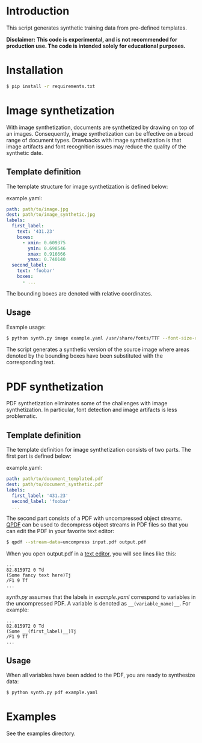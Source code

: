 # Introduction

This script generates synthetic training data from pre-defined templates.

**Disclaimer: This code is experimental, and is not recommended for production use. The code is intended solely for educational purposes.**

# Installation
``` bash
$ pip install -r requirements.txt
```

# Image synthetization
With image synthetization, documents are synthetized by drawing on top of an images.
Consequently, image synthetization can be effective on a broad range of document types.
Drawbacks with image synthetization is that image artifacts and font recognition issues
may reduce the quality of the synthetic date.

## Template definition
The template structure for image synthetization is defined below:

example.yaml:
``` yaml
path: path/to/image.jpg
dest: path/to/image_synthetic.jpg
labels:
  first_label:
    text: '431.23'
    boxes:
      - xmin: 0.609375
        ymin: 0.698546
        xmax: 0.916666
        ymax: 0.740140
  second_label:
    text: 'foobar'
    boxes:
      - ...
```

The bounding boxes are denoted with relative coordinates.

## Usage
Example usage:
``` bash
$ python synth.py image example.yaml /usr/share/fonts/TTF --font-size-range 40:60
```

The script generates a synthetic version of the source image where areas denoted by the bounding boxes have been substituted with the corresponding text.

# PDF synthetization
PDF synthetization eliminates some of the challenges with image synthetization. In particular, font detection
and image artifacts is less problematic.

## Template definition
The template definition for image synthetization consists of two parts. The first part is defined below:

example.yaml:
``` yaml
path: path/to/document_templated.pdf
dest: path/to/document_synthetic.pdf
labels:
  first_label: '431.23'
  second_label: 'foobar'
  ...
```

The second part consists of a PDF with uncompressed object streams. [QPDF](https://github.com/qpdf/qpdf) can
be used to decompress object streams in PDF files so that you can edit the PDF in your favorite text editor:

```bash
$ qpdf --stream-data=uncompress input.pdf output.pdf
```

When you open output.pdf in a [text editor](https://www.vim.org), you will see lines like this:

``` PDF
...
82.815972 0 Td
(Some fancy text here)Tj
/F1 9 Tf
...
```

_synth.py_ assumes that the labels in _example.yaml_ correspond to variables in the uncompressed PDF. A variable is denoted as `__(variable_name)__`. For example:

``` PDF
...
82.815972 0 Td
(Some __(first_label)__)Tj
/F1 9 Tf
...
```

## Usage
When all variables have been added to the PDF, you are ready to synthesize data:

```bash
$ python synth.py pdf example.yaml
```

# Examples
See the examples directory.
